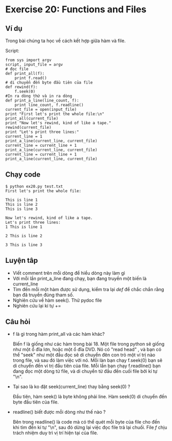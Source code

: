 # Exercise 20: Functions and Files

## Ví dụ 

Trong bài chúng ta học về cách kết hợp giữa hàm và file.

Script: 

    from sys import argv
    script, input_file = argv
    # đọc file 
    def print_all(f):
        print f.read()
    # di chuyển đến byte đầu tiên của file
    def rewind(f):
        f.seek(0)
    #In ra dòng thứ và in ra dòng 
    def print_a_line(line_count, f):
        print line_count, f.readline()
    current_file = open(input_file)
    print "First let's print the whole file:\n"
    print_all(current_file)
    print "Now let's rewind, kind of like a tape."
    rewind(current_file)
    print "Let's print three lines:"
    current_line = 1
    print_a_line(current_line, current_file)
    current_line = current_line + 1
    print_a_line(current_line, current_file)
    current_line = current_line + 1
    print_a_line(current_line, current_file)

## Chạy code 

    $ python ex20.py test.txt
    First let's print the whole file:

    This is line 1
    This is line 2
    This is line 3

    Now let's rewind, kind of like a tape.
    Let's print three lines:
    1 This is line 1

    2 This is line 2

    3 This is line 3

## Luyện tâp

* Viết comment trên mỗi dòng để hiểu dòng này làm gì
* Với mỗi lần print_a_line đang chạy, bạn đang truyền một biến là current_line
* Tìm đến mỗi một hàm được sử dụng, kiểm tra lại *def* để chắc chắn rằng bạn đã truyền đúng tham số.
* Nghiên cứu về hàm seek(). Thử pydoc file
* Nghiên cứu lại kí tự +=

## Câu hỏi

* f là gì trong hàm print_all và các hàm khác?

    Biến f là giống như các hàm trong bài 18. Một file trong python sẽ giống như một ổ đĩa lơn, hoặc một ổ đĩa DVD. Nó có "read head" , và bạn có thể "seek" như một đầu đọc sẽ di chuyển đên con trỏ một ví trị nào trong file, và sau đó làm việc với nó. Mỗi làn bạn chạy f.seek(0) bạn sẽ di chuyển đến ví trị đầu tiên của file. Mỗi lần bạn chạy f.readline() bạn đang đọc một dòng từ file, và di chuyển từ đầu đến cuối file bởi kí tự "\n".

* Tại sao là ko đặt seek(current_line) thay bằng seek(0) ?

    Đầu tiên, hàm seek() là byte không phải line. Hàm seek(0) di chuyển đến byte đầu tiên của file. 

* readline() biết được mỗi dòng như thế nào ?

    Bên trong readline() là code mà có thể quét mỗi byte của file cho đến khi tìm đến kí tự "\n", sau đó dừng lại việc đọc file trả lại chuối. File *f* chịu trách nhiệm duy trì vị trí hiện tại của file.
